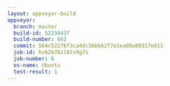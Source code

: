 ```yaml
---
layout: appveyor-build
appveyor:
  branch: master
  build-id: 52234437
  build-number: 662
  commit: 564c52276f3ca4dc56bb62f7e1ea09a80317e011
  job-id: hvb2b78il6ts9g7s
  job-number: 6
  os-name: Ubuntu
  test-result: 1
---
```

